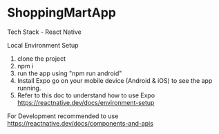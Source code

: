 # ShoppingMartApp

Tech Stack - React Native

Local Environment Setup

1. clone the project
2. npm i
3. run the app using "npm run android"
4. Install Expo go on your mobile device (Android & iOS) to see the app running.
5. Refer to this doc to understand how to use Expo https://reactnative.dev/docs/environment-setup

For Development recommended to use https://reactnative.dev/docs/components-and-apis
